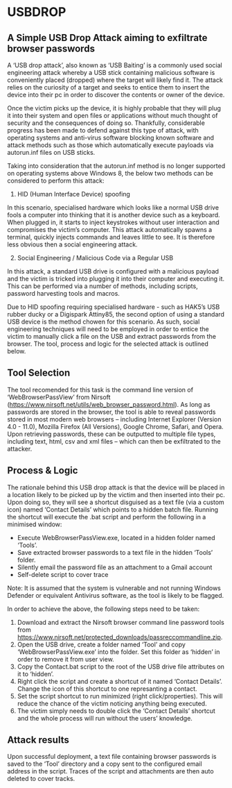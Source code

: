 # USBDROP                               
## A Simple USB Drop Attack aiming to exfiltrate browser passwords

A ‘USB drop attack’, also known as ‘USB Baiting’ is a commonly used social engineering attack whereby a USB stick containing malicious software is conveniently placed (dropped) where the target will likely find it. The attack relies on the curiosity of a target and seeks to entice them to insert the device into their pc in order to discover the contents or owner of the device. 

Once the victim picks up the device, it is highly probable that they will plug it into their system and open files or applications without much thought of security and the consequences of doing so. Thankfully, considerable progress has been made to defend against this type of attack, with operating systems and anti-virus software blocking known software and attack methods such as those which automatically execute payloads via autorun.inf files on USB sticks.

Taking into consideration that the autorun.inf method is no longer supported on operating systems above Windows 8,  the below two methods can be considered to perform this attack:

1. HID (Human Interface Device) spoofing

In this scenario, specialised hardware which looks like a normal USB drive fools a computer into thinking that it is another device such as a keyboard. When
plugged in, it starts to inject keystrokes without user interaction and compromises the victim’s computer. This attack automatically spawns a terminal, quickly injects commands and leaves little to see. It is therefore less obvious then a social engineering attack.

2. Social Engineering / Malicious Code via a Regular USB 

In this attack, a standard USB drive is configured with a malicious payload and the victim is tricked into plugging it into their computer and executing it. This can be performed via a number of methods, including scripts, password harvesting tools and macros.

Due to HID spoofing  requiring specialised hardware - such as HAK5’s USB rubber ducky or a Digispark Attiny85, the second option of using a standard USB device is the  method chowen for this scenario. As such, social engineering techniques will need to be employed in order to entice the victim to manually click a file on the USB and extract passwords from the browser. The tool, process and logic for the selected attack is outlined below.


## Tool Selection

The tool recomended for this task is the command line version of ‘WebBrowserPassView’ from Nirsoft (https://www.nirsoft.net/utils/web_browser_password.html). As long as passwords are stored in the browser, the tool is able to reveal passwords stored in most modern web browsers – including Internet Explorer (Version 4.0 - 11.0), Mozilla Firefox (All Versions), Google Chrome, Safari, and Opera. Upon retrieving passwords, these can be outputted to multiple file types, including text, html, csv and xml files – which can then be exfiltrated to the attacker.

## Process & Logic 

The rationale behind this USB drop attack is that the device will be placed in a location likely to be picked up by the victim and then inserted into their pc. Upon doing so, they will see a shortcut disguised as a text file (via a custom icon) named ‘Contact Details’ which points to a hidden batch file. Running the shortcut will execute the .bat script and perform the following in a minimised window:


- Execute WebBrowserPassView.exe, located in a hidden folder named ‘Tools’.
- Save extracted browser passwords to a text file in the hidden ‘Tools’ folder.
- Silently email the password file as an attachment to a Gmail account 
- Self-delete script to cover trace

Note: It is assumed that the system is vulnerable and not running Windows Defender or equivalent Antivirus software, as the tool is likely to be flagged.

In order to achieve the above, the following steps need to be taken:

1. Download and extract the Nirsoft browser command line password tools from https://www.nirsoft.net/protected_downloads/passreccommandline.zip.
2. Open the USB drive, create a folder named ‘Tool’ and copy ‘WebBrowserPassView.exe’ into the folder. Set this folder as ‘hidden’ in order to remove it from user view.
3. Copy the Contact.bat script to the root of the USB drive file attributes on it to ‘hidden’.
4. Right click the script and create a shortcut of it named ‘Contact Details’. Change the icon of this shortcut to one represanting a contact.
5. Set the script shortcut to run minimized (right click/properties). This will reduce the chance of the victim noticing anything being executed.
6. The victim simply needs to double click the ‘Contact Details’ shortcut and the whole process will run without the users’ knowledge.


## Attack results

Upon successful deployment, a text file containing browser passwords is saved to the ‘Tool’ directory and a copy sent to the configured email address in the script. Traces of the script and attachments are then auto deleted to cover tracks.
